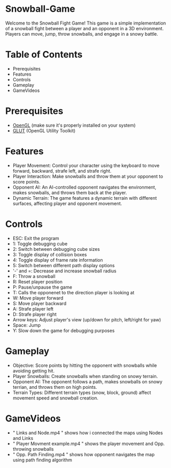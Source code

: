 # Snowball-Game

Welcome to the Snowball Fight Game! This game is a simple implementation of a snowball fight between a player and an opponent in a 3D environment. Players can move, jump, throw snowballs, and engage in a snowy battle.


# Table of Contents
- Prerequisites
- Features
- Controls
- Gameplay
- GameVideos


# Prerequisites

- [OpenGL](https://www.opengl.org/) (make sure it's properly installed on your system)
- [GLUT](https://www.opengl.org/resources/libraries/glut/) (OpenGL Utility Toolkit)



# Features

- Player Movement: Control your character using the keyboard to move forward, backward, strafe left, and strafe right.
- Player Interaction: Make snowballs and throw them at your opponent to score points.
- Opponent AI: An AI-controlled opponent navigates the environment, makes snowballs, and throws them back at the player.
- Dynamic Terrain: The game features a dynamic terrain with different surfaces, affecting player and opponent movement.

# Controls

- ESC: Exit the program
- 1: Toggle debugging cube
- 2: Switch between debugging cube sizes
- 3: Toggle display of collision boxes
- 4: Toggle display of frame rate information
- 5: Switch between different path display options
- '-' and =: Decrease and increase snowball radius
- F: Throw a snowball
- R: Reset player position
- P: Pause/unpause the game
- T: Calls the opponenet to the direction player is looking at 
- W: Move player forward
- S: Move player backward
- A: Strafe player left
- D: Strafe player right
- Arrow keys: Adjust player's view (up/down for pitch, left/right for yaw)
- Space: Jump
- Y: Slow down the game for debugging purposes


# Gameplay

- Objective: Score points by hitting the opponent with snowballs while avoiding getting hit.
- Player Snowballs: Create snowballs when standing on snowy terrain.
- Opponent AI: The opponent follows a path, makes snowballs on snowy terrian, and throws them on high points.
- Terrain Types: Different terrain types (snow, block, ground) affect movement speed and snowball creation.

# GameVideos
- " Links and Node.mp4 " shows how i connected the maps using Nodes and Links 
- " Player Movment example.mp4 " shows the player movement and Opp. throwing snowballs 
- " Opp. Path Finding.mp4 " shows how opponent navigates the map using path finding algorithm

